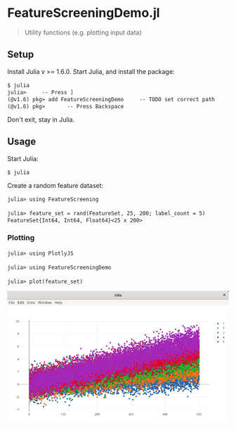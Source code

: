 # FeatureScreeningDemo.jl
> Utility functions (e.g. plotting input data)

## Setup
Install Julia v >= 1.6.0.
Start Julia, and install the package:
```
$ julia
julia>     -- Press ]
(@v1.6) pkg> add FeatureScreeningDemo     -- TODO set correct path
(@v1.6) pkg>       -- Press Backspace
```
Don't exit, stay in Julia.

## Usage
Start Julia:
```
$ julia
```

Create a random feature dataset:
```
julia> using FeatureScreening

julia> feature_set = rand(FeatureSet, 25, 200; label_count = 5)
FeatureSet{Int64, Int64, Float64}<25 x 200>
```
### Plotting

```
julia> using PlotlyJS

julia> using FeatureScreeningDemo

julia> plot(feature_set)
```
![image](plot.jpg)

